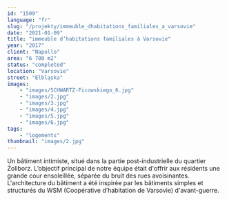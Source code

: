 ```yaml
---
id: "1509"
language: "fr"
slug: "/projekty/immeuble_dhabitations_familiales_a_varsovie"
date: "2021-01-09"
title: "immeuble d’habitations familiales à Varsovie"
year: "2017"
client: "Napollo"
area: "6 700 m2"
status: "completed"
location: "Varsovie"
street: "Elbląska"
images: 
    - "images/SCHWARTZ-Ficowskiego_6.jpg"
    - "images/2.jpg"
    - "images/3.jpg"
    - "images/4.jpg"    
    - "images/5.jpg"    
    - "images/6.jpg"    
tags: 
    - "logements"
thumbnail: "images/2.jpg"
---
```

Un bâtiment intimiste, situé dans la partie post-industrielle du quartier Żoliborz. L’objectif principal de notre équipe était d'offrir aux résidents une grande cour ensoleillée, séparée du bruit des rues avoisinantes. L'architecture du bâtiment a&nbsp;été inspirée par les bâtiments simples et structurés du WSM (Coopérative d’habitation de Varsovie) d'avant-guerre.
